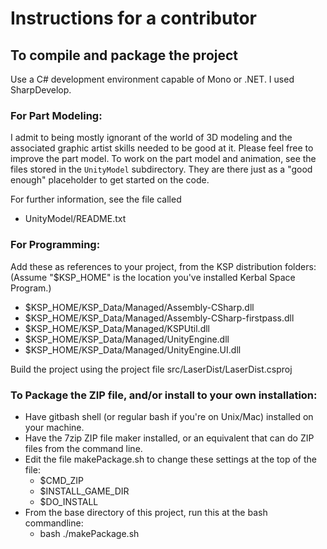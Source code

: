 Instructions for a contributor
==============================

To compile and package the project
----------------------------------

Use a C# development environment capable of Mono or .NET.  I used SharpDevelop.

### For Part Modeling:

I admit to being mostly ignorant of the world of 3D modeling and the
associated graphic artist skills needed to be good at it.  Please feel
free to improve the part model.  To work on the part model and animation,
see the files stored in the ```UnityModel``` subdirectory.  They are there
just as a "good enough" placeholder to get started on the code.

For further information, see the file called

* UnityModel/README.txt


### For Programming:

Add these as references to your project, from the KSP distribution folders: (Assume "$KSP_HOME" is the location you've installed Kerbal Space Program.)

* $KSP_HOME/KSP_Data/Managed/Assembly-CSharp.dll
* $KSP_HOME/KSP_Data/Managed/Assembly-CSharp-firstpass.dll
* $KSP_HOME/KSP_Data/Managed/KSPUtil.dll
* $KSP_HOME/KSP_Data/Managed/UnityEngine.dll
* $KSP_HOME/KSP_Data/Managed/UnityEngine.UI.dll

Build the project using the project file src/LaserDist/LaserDist.csproj

### To Package the ZIP file, and/or install to your own installation:

* Have gitbash shell (or regular bash if you're on Unix/Mac) installed on your machine.
* Have the 7zip ZIP file maker installed, or an equivalent that can do ZIP files from the command line.
* Edit the file makePackage.sh to change these settings at the top of the file:
  * $CMD_ZIP
  * $INSTALL_GAME_DIR
  * $DO_INSTALL
* From the base directory of this project, run this at the bash commandline:
  * bash ./makePackage.sh


